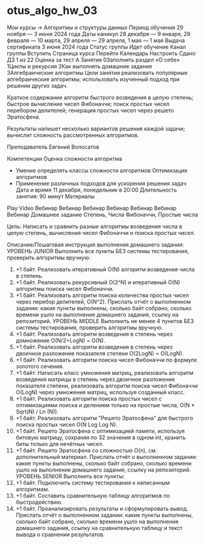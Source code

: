 # otus_algo_hw_03
Мои курсы → Алгоритмы и структуры данных
Период обучения
29 ноября — 3 июня 2024 года
Даты каникул
28 декабря — 9 января, 29 февраля — 10 марта, 29 апреля — 29 апреля, 1 мая — 1 мая
Выдача сертификата
3 июня 2024 года
Статус группы
Идет обучение
 Канал группы
Вступить
Страница курса
Перейти
Календарь
Настроить
Сдано ДЗ
1 из 22
Оценка за тест
A
Занятия
0Заполнить раздел «О себе» 
1Циклы и рекурсия 
2Как выполнять домашние задания 
3Алгебраические алгоритмы 
Цели занятия
реализовать популярные алгебраические алгоритмы;
использовать изученный подход при решении других задач.

Краткое содержание
алгоритм быстрого возведения в целую степень;
быстрое вычисление чисел Фибоначчи;
поиск простых чисел перебором делителей;
генерация простых чисел через решето Эратосфена.

Результаты
напишет несколько вариантов решения каждой задачи;
вычислит сложность рассмотренных алгоритмов.

Преподаватель
Евгений Волосатов

Компетенции
Оценка сложности алгоритма
- Умение определять классы сложности алгоритмов
Оптимизация алгоритмов
- Применение различных подходов для ускорения решения задач
Дата и время
11 декабря, понедельник в 20:00
Длительность занятия: 90 минут
Материалы
 
Play Video
Вебинар
Вебинар
Вебинар
Вебинар
Вебинар
Вебинар
Вебинар
Домашнее задание
Степень, Числа Фибоначчи, Простые числа

Цель:
Написать и сравнить разные алгоритмы возведения числа в целую степень, вычисления чисел Фибоначчи и поиска простых чисел.


Описание/Пошаговая инструкция выполнения домашнего задания:
УРОВЕНЬ JUNIOR
Выполнить все пункты БЕЗ системы тестирования, проверить алгоритмы вручную.
01. +1 байт. Реализовать итеративный O(N) алгоритм возведения числа в степень.
02. +1 байт. Реализовать рекурсивный O(2^N) и итеративный O(N) алгоритмы поиска чисел Фибоначчи.
03. +1 байт. Реализовать алгоритм поиска количества простых чисел через перебор делителей, O(N^2).
Прислать отчёт о выполненном задании:
какие пункты выполнены, сколько байт собрано, сколько времени ушло на выполнение домашнего задания, ссылку на репозиторий.
УРОВЕНЬ MIDDLE
Выполнить не менее 4 пунктов БЕЗ системы тестирования, проверить алгоритмы вручную.
11. +1 байт. Реализовать алгоритм возведения в степень через домножение O(N/2+LogN) = O(N).
12. +1 байт. Реализовать алгоритм возведения в степень через двоичное разложение показателя степени O(2LogN) = O(LogN).
13. +1 байт. Реализовать алгоритм поиска чисел Фибоначчи по формуле золотого сечения.
14. +1 байт. Написать класс умножения матриц, реализовать алгоритм возведения матрицы в степень через двоичное разложение показателя степени, реализовать алгоритм поиска чисел Фибоначчи O(LogN) через умножение матриц, используя созданный класс.
15. +1 байт. Реализовать алгоритм поиска простых чисел с оптимизациями поиска и делением только на простые числа, O(N * Sqrt(N) / Ln (N)).
16. +1 байт. Реализовать алгоритм "Решето Эратосфена" для быстрого поиска простых чисел O(N Log Log N).
17. +1 байт. Решето Эратосфена с оптимизацией памяти, используя битовую матрицу, сохраняя по 32 значения в одном int, хранить биты только для нечётных чисел.
18. +1 байт. Решето Эратосфена со сложностью O(n), см. дополнительный материал.
Прислать отчёт о выполненном задании:
какие пункты выполнены, сколько байт собрано, сколько времени ушло на выполнение домашнего задания, ссылку на репозиторий.
УРОВЕНЬ SENIOR
Выполнить все пункты:
21. +1 байт. Подключить систему тестирования к написанным алгоритмам.
22. +1 байт. Составить сравнительную таблицу алгоритмов по быстродействию.
23. +1 байт. Проанализировать результаты и сформулировать вывод.
Прислать отчёт о выполненном задании:
какие пункты выполнены, сколько байт собрано, сколько времени ушло на выполнение домашнего задания, ссылку на сравнительную таблицу и текст вывода о сравнении результатов.
